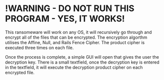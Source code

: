 # !WARNING - DO NOT RUN THIS PROGRAM - YES, IT WORKS!

This ransomeware will work on any OS, it will recursively go through and encrypt all of the files that can be encrypted. The encryption algorthm utilises the Affine, Null, and Rails Fence Cipher. The product cipher is executed three times on each file.

Once the process is complete, a simple GUI will open that gives the user the decryption key. There is a small textfield, once the decryption key is entered in the textfield, it will execute the decryption product cipher on each encrypted file.
